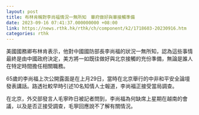 ```yaml
---
layout: post
title: 布林肯稱對李尚福情況一無所知　華府做好與華接觸準備
date: 2023-09-16 07:41:37.000000000 +08:00
link: https://news.rthk.hk/rthk/ch/component/k2/1718603-20230916.htm
categories: rthk
---
```


美國國務卿布林肯表示，他對中國國防部長李尚福的狀況一無所知，認為這些事情最終是由中國政府決定，美方將一如既往做好與北京接觸的充份準備，無論是誰人在特定時間擔任相關職務。

65歲的李尚福上次公開露面是在上月29日，當時在北京舉行的中非和平安全論壇發表講話。路透社較早時引述10名知情人士報道，李尚福正接受當局調查。

在北京，外交部發言人毛寧昨日被記者問到，李尚福為何缺席上星期在越南的會議，以及是否正接受調查，毛寧回應說不了解有關情況。
